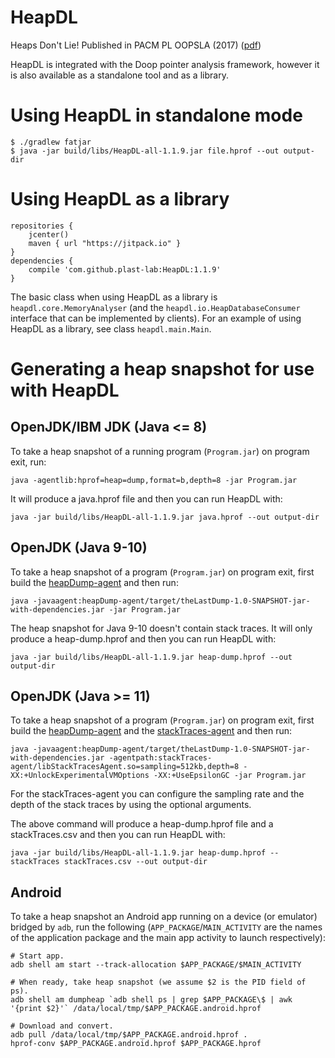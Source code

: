 # HeapDL
Heaps Don't Lie!  Published in PACM PL OOPSLA (2017) ([pdf](http://www.nevillegrech.com/heapdl-oopsla17.pdf))

HeapDL is integrated with the Doop pointer analysis framework, however
it is also available as a standalone tool and as a library.

# Using HeapDL in standalone mode

```
$ ./gradlew fatjar
$ java -jar build/libs/HeapDL-all-1.1.9.jar file.hprof --out output-dir
```

# Using HeapDL as a library

````
repositories {
    jcenter()
    maven { url "https://jitpack.io" }
}
dependencies {
    compile 'com.github.plast-lab:HeapDL:1.1.9'
}
````

The basic class when using HeapDL as a library is
`heapdl.core.MemoryAnalyser` (and the `heapdl.io.HeapDatabaseConsumer`
interface that can be implemented by clients). For an example of using
HeapDL as a library, see class `heapdl.main.Main`.

# Generating a heap snapshot for use with HeapDL

## OpenJDK/IBM JDK (Java <= 8)

To take a heap snapshot of a running program (`Program.jar`) on
program exit, run:

```
java -agentlib:hprof=heap=dump,format=b,depth=8 -jar Program.jar
```

It will produce a java.hprof file and then you can run HeapDL
with:

```
java -jar build/libs/HeapDL-all-1.1.9.jar java.hprof --out output-dir
```

## OpenJDK (Java 9-10)

To take a heap snapshot of a program (`Program.jar`) on
program exit, first build the [heapDump-agent](heapDump-agent/README.md) and
then run:

```
java -javaagent:heapDump-agent/target/theLastDump-1.0-SNAPSHOT-jar-with-dependencies.jar -jar Program.jar
```

The heap snapshot for Java 9-10 doesn't contain stack
traces. It will only produce a heap-dump.hprof and then you
can run HeapDL with:

```
java -jar build/libs/HeapDL-all-1.1.9.jar heap-dump.hprof --out output-dir
```

## OpenJDK (Java >= 11)

To take a heap snapshot of a program (`Program.jar`) on
program exit, first build the [heapDump-agent](heapDump-agent/README.md) and the
[stackTraces-agent](stackTraces-agent/README.md) and then run:

```
java -javaagent:heapDump-agent/target/theLastDump-1.0-SNAPSHOT-jar-with-dependencies.jar -agentpath:stackTraces-agent/libStackTracesAgent.so=sampling=512kb,depth=8 -XX:+UnlockExperimentalVMOptions -XX:+UseEpsilonGC -jar Program.jar
```

For the stackTraces-agent you can configure the
sampling rate and the depth of the stack traces
by using the optional arguments.

The above command will produce a heap-dump.hprof
file and a stackTraces.csv and then you can run
HeapDL with:

```
java -jar build/libs/HeapDL-all-1.1.9.jar heap-dump.hprof --stackTraces stackTraces.csv --out output-dir
```

## Android

To take a heap snapshot an Android app running on a device (or
emulator) bridged by `adb`, run the following
(`APP_PACKAGE`/`MAIN_ACTIVITY` are the names of the application
package and the main app activity to launch respectively):

```
# Start app.
adb shell am start --track-allocation $APP_PACKAGE/$MAIN_ACTIVITY

# When ready, take heap snapshot (we assume $2 is the PID field of ps).
adb shell am dumpheap `adb shell ps | grep $APP_PACKAGE\$ | awk '{print $2}'` /data/local/tmp/$APP_PACKAGE.android.hprof

# Download and convert.
adb pull /data/local/tmp/$APP_PACKAGE.android.hprof .
hprof-conv $APP_PACKAGE.android.hprof $APP_PACKAGE.hprof
```
